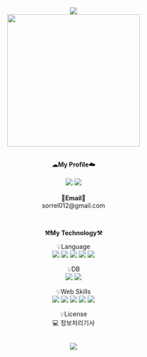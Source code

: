 <div align="center">

<img src="https://capsule-render.vercel.app/api?type=waving&color=0:ed9d0b,100:f94001&height=180&section=header&text=Hi,I'm%20Hyowon👋&fontSize=32&animation=fadeIn&fontAlignY=36&fontColor=ffffff" />
<div></div>
<img src="https://user-images.githubusercontent.com/115568532/236445264-bac7fe16-6e94-4c27-95e6-aa4093cf7f64.jpg" style="width:300px; height:300px;">
<br><br>
  
<p align="center" dir="auto">
    <strong>☁My Profile☁️</strong><br><br>
    <a href="https://sorrel012.tistory.com"><img src="https://img.shields.io/badge/Tistory-535D6C?style=for-the-badge&logo=Tistory&logoColor=white"></a>   
    <a href="https://sorrel012.github.io/portfolio/"><img src="https://img.shields.io/badge/Portfolio-FCD5CE?style=for-the-badge&logo=microsoftacademic&logoColor=white"></a>
<br><br>
<strong><g-emoji class="g-emoji" alias="email" fallback-src="https://github.githubassets.com/images/icons/emoji/unicode/1f4e7.png">📧</g-emoji>Email<g-emoji class="g-emoji" alias="email" fallback-src="https://github.githubassets.com/images/icons/emoji/unicode/1f4e7.png">📧</g-emoji></strong><br>sorrel012@gmail.com<br>
</p>
<br>

<p align="center" dir="auto">
    <strong><g-emoji class="g-emoji" alias="hammer_and_pick" fallback-src="https://github.githubassets.com/images/icons/emoji/unicode/2692.png">⚒️</g-emoji>My Technology<g-emoji class="g-emoji" alias="hammer_and_pick" fallback-src="https://github.githubassets.com/images/icons/emoji/unicode/2692.png">⚒️</g-emoji></strong><br>
</p>
<p align="center" dir="auto">
    <g-emoji class="g-emoji" alias="bulb" fallback-src="https://github.githubassets.com/images/icons/emoji/unicode/1f4a1.png">💡</g-emoji>Language <br>
    <a target="_blank" rel="noopener noreferrer nofollow" href="https://camo.githubusercontent.com/a0f9c9f1295e65f8c081e5e6073840e309726163c310542f8c0acb5aa60ba5ad/68747470733a2f2f696d672e736869656c64732e696f2f62616467652f4a4156412d3030373339363f7374796c653d666f722d7468652d6261646765266c6f676f3d6a617661266c6f676f436f6c6f723d7768697465"><img src="https://camo.githubusercontent.com/a0f9c9f1295e65f8c081e5e6073840e309726163c310542f8c0acb5aa60ba5ad/68747470733a2f2f696d672e736869656c64732e696f2f62616467652f4a4156412d3030373339363f7374796c653d666f722d7468652d6261646765266c6f676f3d6a617661266c6f676f436f6c6f723d7768697465" data-canonical-src="https://img.shields.io/badge/JAVA-007396?style=for-the-badge&amp;logo=java&amp;logoColor=white" style="max-width: 100%;"></a> 
    <a target="_blank" rel="noopener noreferrer nofollow" href="https://camo.githubusercontent.com/0f3eb5f3e4c61d94657f16605ea420a0216673dfb085d100c458ed15be0599d2/68747470733a2f2f696d672e736869656c64732e696f2f62616467652f507974686f6e2d3337373641423f7374796c653d666f722d7468652d6261646765266c6f676f3d507974686f6e266c6f676f436f6c6f723d7768697465"><img src="https://camo.githubusercontent.com/0f3eb5f3e4c61d94657f16605ea420a0216673dfb085d100c458ed15be0599d2/68747470733a2f2f696d672e736869656c64732e696f2f62616467652f507974686f6e2d3337373641423f7374796c653d666f722d7468652d6261646765266c6f676f3d507974686f6e266c6f676f436f6c6f723d7768697465" data-canonical-src="https://img.shields.io/badge/Python-3776AB?style=for-the-badge&amp;logo=Python&amp;logoColor=white" style="max-width: 100%;"></a>
    <a target="_blank" rel="noopener noreferrer nofollow" href="https://camo.githubusercontent.com/751649218286418c3b3a04b2fe4fe5929358a1b761108b26b5e29e8bb202f2d6/68747470733a2f2f696d672e736869656c64732e696f2f62616467652f68746d6c2d4533344632363f7374796c653d666f722d7468652d6261646765266c6f676f3d68746d6c35266c6f676f436f6c6f723d7768697465"><img src="https://camo.githubusercontent.com/751649218286418c3b3a04b2fe4fe5929358a1b761108b26b5e29e8bb202f2d6/68747470733a2f2f696d672e736869656c64732e696f2f62616467652f68746d6c2d4533344632363f7374796c653d666f722d7468652d6261646765266c6f676f3d68746d6c35266c6f676f436f6c6f723d7768697465" data-canonical-src="https://img.shields.io/badge/html-E34F26?style=for-the-badge&amp;logo=html5&amp;logoColor=white" style="max-width: 100%;"></a>  
     <a target="_blank" rel="noopener noreferrer nofollow" href="https://camo.githubusercontent.com/d1a61dccdba51c4d1ff3306fe00404de9162915d282bade8ef91b992f84ebd35/68747470733a2f2f696d672e736869656c64732e696f2f62616467652f6373732d3135373242363f7374796c653d666f722d7468652d6261646765266c6f676f3d63737333266c6f676f436f6c6f723d7768697465"><img src="https://camo.githubusercontent.com/d1a61dccdba51c4d1ff3306fe00404de9162915d282bade8ef91b992f84ebd35/68747470733a2f2f696d672e736869656c64732e696f2f62616467652f6373732d3135373242363f7374796c653d666f722d7468652d6261646765266c6f676f3d63737333266c6f676f436f6c6f723d7768697465" data-canonical-src="https://img.shields.io/badge/css-1572B6?style=for-the-badge&amp;logo=css3&amp;logoColor=white" style="max-width: 100%;"></a>
  <a target="_blank" rel="noopener noreferrer nofollow" href="https://camo.githubusercontent.com/d147c6135f0f61373ceeae9035902f4c70578cb7bebacbf9a629bbfa0c035b0c/68747470733a2f2f696d672e736869656c64732e696f2f62616467652f6a6176617363726970742d4637444631453f7374796c653d666f722d7468652d6261646765266c6f676f3d6a617661736372697074266c6f676f436f6c6f723d626c61636b"><img src="https://camo.githubusercontent.com/d147c6135f0f61373ceeae9035902f4c70578cb7bebacbf9a629bbfa0c035b0c/68747470733a2f2f696d672e736869656c64732e696f2f62616467652f6a6176617363726970742d4637444631453f7374796c653d666f722d7468652d6261646765266c6f676f3d6a617661736372697074266c6f676f436f6c6f723d626c61636b" data-canonical-src="https://img.shields.io/badge/javascript-F7DF1E?style=for-the-badge&amp;logo=javascript&amp;logoColor=black" style="max-width: 100%;"></a>
</p>

<p align="center" dir="auto">
    <g-emoji class="g-emoji" alias="bulb" fallback-src="https://github.githubassets.com/images/icons/emoji/unicode/1f4a1.png">💡</g-emoji>DB <br>
    <a target="_blank" rel="noopener noreferrer nofollow" href="https://camo.githubusercontent.com/7ae9721c354206a7cbddaec38fe653fde506a0b2172d84087ac5083834399090/68747470733a2f2f696d672e736869656c64732e696f2f62616467652f4f7261636c652d4638303030303f7374796c653d666f722d7468652d6261646765266c6f676f3d4f7261636c65266c6f676f436f6c6f723d7768697465"><img src="https://camo.githubusercontent.com/7ae9721c354206a7cbddaec38fe653fde506a0b2172d84087ac5083834399090/68747470733a2f2f696d672e736869656c64732e696f2f62616467652f4f7261636c652d4638303030303f7374796c653d666f722d7468652d6261646765266c6f676f3d4f7261636c65266c6f676f436f6c6f723d7768697465" data-canonical-src="https://img.shields.io/badge/Oracle-F80000?style=for-the-badge&amp;logo=Oracle&amp;logoColor=white" style="max-width: 100%;"></a>
    <a target="_blank" rel="noopener noreferrer nofollow" href="https://camo.githubusercontent.com/c1fc168684171582321954905e8b9dc4f59810243ed85e645f3b7938ee3145cb/68747470733a2f2f696d672e736869656c64732e696f2f62616467652f6d7973716c2d3434373941313f7374796c653d666f722d7468652d6261646765266c6f676f3d6d7973716c266c6f676f436f6c6f723d7768697465"><img src="https://camo.githubusercontent.com/c1fc168684171582321954905e8b9dc4f59810243ed85e645f3b7938ee3145cb/68747470733a2f2f696d672e736869656c64732e696f2f62616467652f6d7973716c2d3434373941313f7374796c653d666f722d7468652d6261646765266c6f676f3d6d7973716c266c6f676f436f6c6f723d7768697465" data-canonical-src="https://img.shields.io/badge/mysql-4479A1?style=for-the-badge&amp;logo=mysql&amp;logoColor=white" style="max-width: 100%;"></a>
</p>
<p align="center" dir="auto">
    💡Web Skills <br>     
     <a target="_blank" rel="noopener noreferrer nofollow" href="https://camo.githubusercontent.com/e776df26aee390480d3a0f27d6afa96f62ecb038344fb8140c6bce0f29e4591c/68747470733a2f2f696d672e736869656c64732e696f2f62616467652f4a53502d3030373339363f7374796c653d666f722d7468652d6261646765266c6f676f3d6a7370266c6f676f436f6c6f723d7768697465"><img src="https://camo.githubusercontent.com/e776df26aee390480d3a0f27d6afa96f62ecb038344fb8140c6bce0f29e4591c/68747470733a2f2f696d672e736869656c64732e696f2f62616467652f4a53502d3030373339363f7374796c653d666f722d7468652d6261646765266c6f676f3d6a7370266c6f676f436f6c6f723d7768697465" data-canonical-src="https://img.shields.io/badge/JSP-007396?style=for-the-badge&amp;logo=jsp&amp;logoColor=white" style="max-width: 100%;"></a>
     <a target="_blank" rel="noopener noreferrer nofollow" href="https://camo.githubusercontent.com/eb9413689227f409afd6165229fbf16997dc36373cb98b1146e00fbe8e7a7515/68747470733a2f2f696d672e736869656c64732e696f2f62616467652f6a71756572792d3037363941443f7374796c653d666f722d7468652d6261646765266c6f676f3d6a7175657279266c6f676f436f6c6f723d7768697465"><img src="https://camo.githubusercontent.com/eb9413689227f409afd6165229fbf16997dc36373cb98b1146e00fbe8e7a7515/68747470733a2f2f696d672e736869656c64732e696f2f62616467652f6a71756572792d3037363941443f7374796c653d666f722d7468652d6261646765266c6f676f3d6a7175657279266c6f676f436f6c6f723d7768697465" data-canonical-src="https://img.shields.io/badge/jquery-0769AD?style=for-the-badge&amp;logo=jquery&amp;logoColor=white" style="max-width: 100%;"></a>
     <a target="_blank" rel="noopener noreferrer nofollow" href="https://camo.githubusercontent.com/201019572638ff8eda1a3828eef0c0f55e254b6daf7ad97198b5f0e90da94c06/68747470733a2f2f696d672e736869656c64732e696f2f62616467652f416a61782d4543443533463f7374796c653d666f722d7468652d6261646765266c6f676f3d416a6178266c6f676f436f6c6f723d7768697465"><img src="https://camo.githubusercontent.com/201019572638ff8eda1a3828eef0c0f55e254b6daf7ad97198b5f0e90da94c06/68747470733a2f2f696d672e736869656c64732e696f2f62616467652f416a61782d4543443533463f7374796c653d666f722d7468652d6261646765266c6f676f3d416a6178266c6f676f436f6c6f723d7768697465" data-canonical-src="https://img.shields.io/badge/Ajax-ECD53F?style=for-the-badge&amp;logo=Ajax&amp;logoColor=white" style="max-width: 100%;"></a>
  <a target="_blank" rel="noopener noreferrer nofollow" href="https://camo.githubusercontent.com/1854be13b1b643c7331b810eb9ebf7360111ec54609e98c80403ffa99ccd5652/68747470733a2f2f696d672e736869656c64732e696f2f62616467652f537072696e672d3644423333463f7374796c653d666f722d7468652d6261646765266c6f676f3d537072696e67266c6f676f436f6c6f723d7768697465"><img src="https://camo.githubusercontent.com/1854be13b1b643c7331b810eb9ebf7360111ec54609e98c80403ffa99ccd5652/68747470733a2f2f696d672e736869656c64732e696f2f62616467652f537072696e672d3644423333463f7374796c653d666f722d7468652d6261646765266c6f676f3d537072696e67266c6f676f436f6c6f723d7768697465" data-canonical-src="https://img.shields.io/badge/Spring-6DB33F?style=for-the-badge&amp;logo=Spring&amp;logoColor=white" style="max-width: 100%;"></a>
  <a target="_blank" rel="noopener noreferrer nofollow" href="https://camo.githubusercontent.com/6f1cf2555e101c79472d0164636c4c0bf39dff1d4b15545f50ee7e8687f1e309/68747470733a2f2f696d672e736869656c64732e696f2f62616467652f617061636865746f6d6361742d4638444337353f7374796c653d666f722d7468652d6261646765266c6f676f3d617061636865746f6d636174266c6f676f436f6c6f723d7768697465"><img src="https://camo.githubusercontent.com/6f1cf2555e101c79472d0164636c4c0bf39dff1d4b15545f50ee7e8687f1e309/68747470733a2f2f696d672e736869656c64732e696f2f62616467652f617061636865746f6d6361742d4638444337353f7374796c653d666f722d7468652d6261646765266c6f676f3d617061636865746f6d636174266c6f676f436f6c6f723d7768697465" data-canonical-src="https://img.shields.io/badge/apachetomcat-F8DC75?style=for-the-badge&amp;logo=apachetomcat&amp;logoColor=white" style="max-width: 100%;"></a>
</p>

<p align="center" dir="auto">
    <g-emoji class="g-emoji" alias="bulb" fallback-src="https://github.githubassets.com/images/icons/emoji/unicode/1f4a1.png">💡</g-emoji>License <br>
    <g-emoji class="g-emoji" alias="computer" fallback-src="https://github.githubassets.com/images/icons/emoji/unicode/1f4bb.png">💻</g-emoji> 정보처리기사
</p>
<br>
    <img src="https://github-readme-stats.vercel.app/api/top-langs/?username=sorrel012&layout=compact&theme=onedark">
<br>
